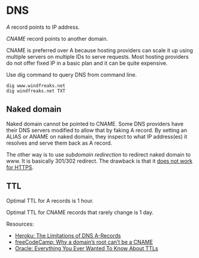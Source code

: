 # DNS

*A* record points to IP address.

*CNAME* record points to another domain.

CNAME is preferred over A because hosting providers can scale it up using multiple servers on multiple IDs to serve requests. Most hosting providers do not offer fixed IP in a basic plan and it can be quite expensive.

Use dig command to query DNS from command line.

```
dig www.windfreaks.net
dig windfreaks.net TXT
```

## Naked domain

Naked domain cannot be pointed to CNAME. Some DNS providers have their DNS servers modified to allow that by faking A record. By setting an ALIAS or ANAME on naked domain, they inspect to what IP address(es) it resolves and serve them back as A record.

The other way is to use *subdomain redirection* to redirect naked domain to www. It is basically 301/302 redirect. The drawback is that it [does not work for HTTPS](https://devcenter.heroku.com/articles/apex-domains#ssl).

## TTL

Optimal TTL for A records is 1 hour.

Optimal TTL for CNAME records that rarely change is 1 day.

Resources:
- [Heroku: The Limitations of DNS A-Records](https://devcenter.heroku.com/articles/apex-domains)
- [freeCodeCamp: Why a domain’s root can’t be a CNAME](https://medium.freecodecamp.org/why-cant-a-domain-s-root-be-a-cname-8cbab38e5f5c)
- [Oracle: Everything You Ever Wanted To Know About TTLs](https://dyn.com/blog/dyn-tech-everything-you-ever-wanted-to-know-about-ttls/)